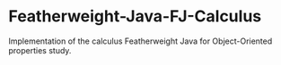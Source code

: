 # Featherweight-Java-FJ-Calculus
Implementation of the calculus Featherweight Java for Object-Oriented properties study.
